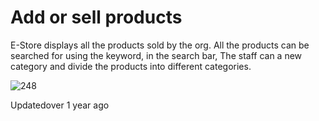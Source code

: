 # Add or sell products

E-Store displays all the products sold by the org. All the products can be searched for using the keyword, in the search bar, The staff can a new category and divide the products into different categories.

![248](https://files.readme.io/4540faf-cat.png)

Updatedover 1 year ago